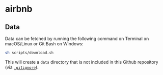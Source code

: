 # airbnb

## Data

Data can be fetched by running the following command on Terminal on macOS/Linux or Git Bash on Windows:

```bash
sh scripts/download.sh
```

This will create a `data` directory that is not included in this Github repository (via [`.gitignore`](./.gitignore)).
